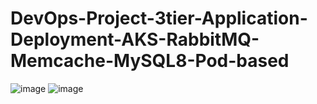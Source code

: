 # DevOps-Project-3tier-Application-Deployment-AKS-RabbitMQ-Memcache-MySQL8-Pod-based
![image](https://github.com/user-attachments/assets/5935dc09-0cf8-4f90-95e3-77b75b3d6a08)
![image](https://github.com/user-attachments/assets/c8eafd13-0fbb-4fd6-a5be-8641cc7a037d)



